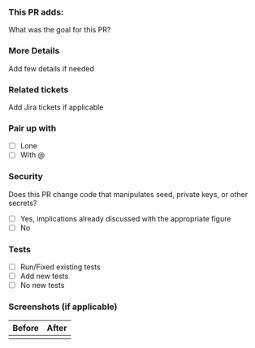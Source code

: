 ### This PR adds:
What was the goal for this PR?

### More Details
Add few details if needed

### Related tickets
Add Jira tickets if applicable

### Pair up with
- [ ] Lone
- [ ] With @

### Security
Does this PR change code that manipulates seed, private keys, or other secrets?
- [ ] Yes, implications already discussed with the appropriate figure
- [ ] No

### Tests
- [ ] Run/Fixed existing tests
- [ ] Add new tests
- [ ] No new tests

### Screenshots (if applicable)
|  Before  |  After  |
|    ---   |   ---   |
|          |         |
